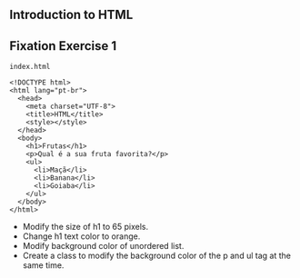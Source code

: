 ## Introduction to HTML 

## Fixation Exercise 1

`index.html`

```
<!DOCTYPE html>
<html lang="pt-br">
  <head>
    <meta charset="UTF-8">
    <title>HTML</title>
    <style></style>
  </head>
  <body>
    <h1>Frutas</h1>
    <p>Qual é a sua fruta favorita?</p>
    <ul>
      <li>Maçã</li>
      <li>Banana</li>
      <li>Goiaba</li>
    </ul>
  </body>
</html>
```

- Modify the size of h1 to 65 pixels.
- Change h1 text color to orange.
- Modify background color of unordered list.
- Create a class to modify the background color of the p and ul tag at the same time.